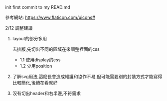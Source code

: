 init first commit to my READ.md

參考網站: https://www.flaticon.com/uicons#


2/12 調整建議
1. layout的部分多用<div></div>去排版,先切出不同的區域在來調整裡面的css
    - 1.1 使用display的css
    - 1.2 少用position

2. 了解svg用法,這麼長會造成維護和協作不易,但可能需要別的封裝方式才能寫得比較簡化,後續在看就好
3. 沒有切出header和右半邊,不符需求